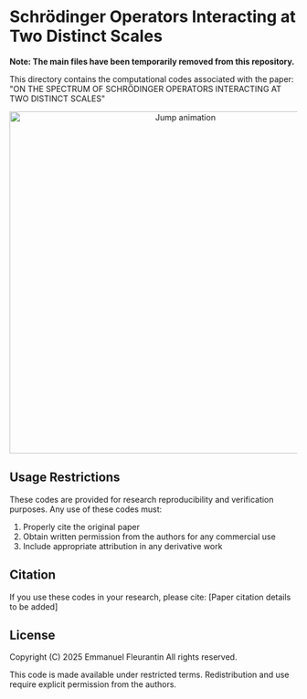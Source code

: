 # Schrödinger Operators Interacting at Two Distinct Scales

**Note: The main files have been temporarily removed from this repository.**

This directory contains the computational codes associated with the paper: "ON THE SPECTRUM OF SCHRÖDINGER OPERATORS INTERACTING AT TWO DISTINCT SCALES"

<p align="center">
  <img src="jump_animation.gif" alt="Jump animation" width="600">
</p>

## Usage Restrictions
These codes are provided for research reproducibility and verification purposes. Any use of these codes must:
1. Properly cite the original paper
2. Obtain written permission from the authors for any commercial use
3. Include appropriate attribution in any derivative work

## Citation
If you use these codes in your research, please cite: [Paper citation details to be added]

## License
Copyright (C) 2025 Emmanuel Fleurantin
All rights reserved.

This code is made available under restricted terms. Redistribution and use require explicit permission from the authors.
